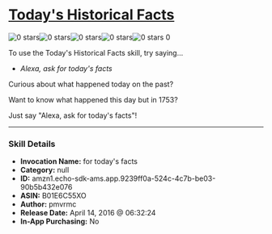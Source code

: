 # [Today's Historical Facts](http://alexa.amazon.com/#skills/amzn1.echo-sdk-ams.app.9239ff0a-524c-4c7b-be03-90b5b432e076)
![0 stars](../../images/ic_star_border_black_18dp_1x.png)![0 stars](../../images/ic_star_border_black_18dp_1x.png)![0 stars](../../images/ic_star_border_black_18dp_1x.png)![0 stars](../../images/ic_star_border_black_18dp_1x.png)![0 stars](../../images/ic_star_border_black_18dp_1x.png) 0

To use the Today's Historical Facts skill, try saying...

* *Alexa, ask for today's facts*

Curious about what happened today on the past?

Want to know what happened this day but in 1753?

Just say "Alexa, ask for today's facts"!

***

### Skill Details

* **Invocation Name:** for today's facts
* **Category:** null
* **ID:** amzn1.echo-sdk-ams.app.9239ff0a-524c-4c7b-be03-90b5b432e076
* **ASIN:** B01E6C55XO
* **Author:** pmvrmc
* **Release Date:** April 14, 2016 @ 06:32:24
* **In-App Purchasing:** No
